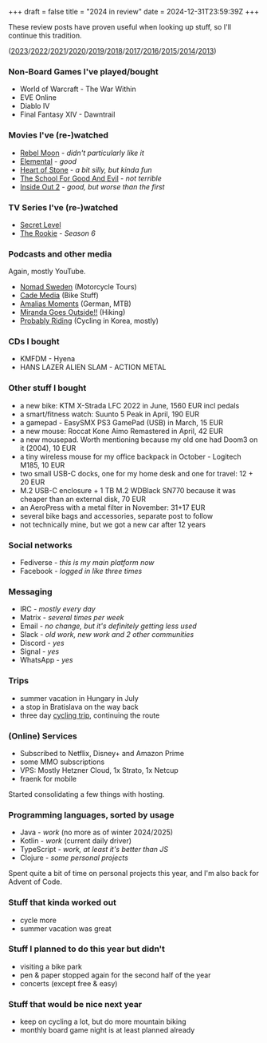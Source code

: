 +++
draft = false
title = "2024 in review"
date = 2024-12-31T23:59:39Z
+++

These review posts have proven useful when looking up stuff, so I'll continue this tradition.

([2023][yr2023]/[2022][yr2022]/[2021][yr2021]/[2020][yr2020]/[2019][yr2019]/[2018][yr2018]/[2017][yr2017]/[2016][yr2016]/[2015][yr2015]/[2014][yr2014]/[2013][yr2013])

[yr2023]: /blog/2023/2023-in-review/
[yr2022]: /blog/2022/2022-in-review/
[yr2021]: /blog/2021/2021-in-review/
[yr2020]: /blog/2020/2020-in-review/
[yr2019]: /blog/2019/2019-in-review/
[yr2018]: /blog/2018/2018-in-review/
[yr2017]: /blog/2017/2017-in-review/
[yr2016]: /blog/2016/2016-in-review/
[yr2015]: /blog/2015/2015-in-review/
[yr2014]: /blog/2014/2014-in-review/
[yr2013]: /blog/2014/2013-in-review/


### Non-Board Games I've played/bought

  * World of Warcraft - The War Within
  * EVE Online
  * Diablo IV
  * Final Fantasy XIV - Dawntrail


### Movies I've (re-)watched

  * [Rebel Moon](https://www.imdb.com/title/tt14998742) - *didn't particularly like it*
  * [Elemental](https://www.imdb.com/title/tt15789038) - *good*
  * [Heart of Stone](https://www.imdb.com/title/tt13603966) - *a bit silly, but kinda fun*
  * [The School For Good And Evil](https://www.imdb.com/title/tt2935622) - *not terrible*
  * [Inside Out 2](https://www.imdb.com/title/tt22022452) - *good, but worse than the first*


### TV Series I've (re-)watched

  * [Secret Level](https://www.imdb.com/title/tt33204697)
  * [The Rookie](https://www.imdb.com/title/tt7587890/) - *Season 6*


### Podcasts and other media

  Again, mostly YouTube.

  * [Nomad Sweden](https://www.youtube.com/@NomadSweden) (Motorcycle Tours)
  * [Cade Media](https://www.youtube.com/@Cade_Media) (Bike Stuff)
  * [Amalias Moments](https://www.youtube.com/@amalias.moments) (German, MTB)
  * [Miranda Goes Outside!!](https://www.youtube.com/@MirandaGoesOutside) (Hiking)
  * [Probably Riding](https://www.youtube.com/@probablyriding) (Cycling in Korea, mostly)


### CDs I bought

  * KMFDM - Hyena
  * HANS LAZER ALIEN SLAM - ACTION METAL


### Other stuff I bought

  * a new bike: KTM X-Strada LFC 2022 in June, 1560 EUR incl pedals
  * a smart/fitness watch: Suunto 5 Peak in April, 190 EUR
  * a gamepad - EasySMX PS3 GamePad (USB) in March, 15 EUR
  * a new mouse: Roccat Kone Aimo Remastered in April, 42 EUR
  * a new mousepad. Worth mentioning because my old one had Doom3 on it (2004), 10 EUR
  * a tiny wireless mouse for my office backpack in October - Logitech M185, 10 EUR
  * two small USB-C docks, one for my home desk and one for travel: 12 + 20 EUR
  * M.2 USB-C enclosure + 1 TB M.2 WDBlack SN770 because it was cheaper than an external disk, 70 EUR
  * an AeroPress with a metal filter in November: 31+17 EUR
  * several bike bags and accessories, separate post to follow
  * not technically mine, but we got a new car after 12 years


### Social networks

  * Fediverse - *this is my main platform now*
  * Facebook - *logged in like three times*


### Messaging

  * IRC -  *mostly every day*
  * Matrix - *several times per week*
  * Email - *no change, but it's definitely getting less used*
  * Slack - *old work, new work and 2 other communities*
  * Discord - *yes*
  * Signal - *yes*
  * WhatsApp - *yes*


### Trips

  * summer vacation in Hungary in July
  * a stop in Bratislava on the way back
  * three day [cycling trip](/blog/2024/d11-part-two/), continuing the route


### (Online) Services

  * Subscribed to Netflix, Disney+ and Amazon Prime
  * some MMO subscriptions
  * VPS: Mostly Hetzner Cloud, 1x Strato, 1x Netcup
  * fraenk for mobile

Started consolidating a few things with hosting.


### Programming languages, sorted by usage

  * Java - *work* (no more as of winter 2024/2025)
  * Kotlin - *work* (current daily driver)
  * TypeScript - *work, at least it's better than JS*
  * Clojure - *some personal projects*

Spent quite a bit of time on personal projects this year,
and I'm also back for Advent of Code.


### Stuff that kinda worked out

  * cycle more
  * summer vacation was great


### Stuff I planned to do this year but didn't

  * visiting a bike park
  * pen & paper stopped again for the second half of the year
  * concerts (except free & easy)


### Stuff that would be nice next year

  * keep on cycling a lot, but do more mountain biking
  * monthly board game night is at least planned already
